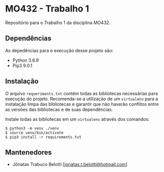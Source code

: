 # MO432 - Trabalho 1
Repositório para o Trabalho 1 da disciplina MO432.


## Dependências
As depedências para e execução desse projeto são:
- Python 3.6.9
- Pip3 9.0.1


## Instalação
O arquivo ``requeriments.txt`` contém todas as bibliotecas necessárias para execução do projeto. Recomenda-se a utilização de um ``virtualenv`` para a instalação limpa das bibliotecas e garantir que não haverão conflitos entre as versões das bibliotecas e de suas dependências. 

Instale todas as bibliotecas em um ``virtualenv`` através dos comandos:


```
$ python3 -m venv ./venv
$ source venv/bin/activate
$ pip3 install -r requirements.txt
```


## Mantenedores
- Jônatas Trabuco Belotti [jonatas.t.belotti@hotmail.com]